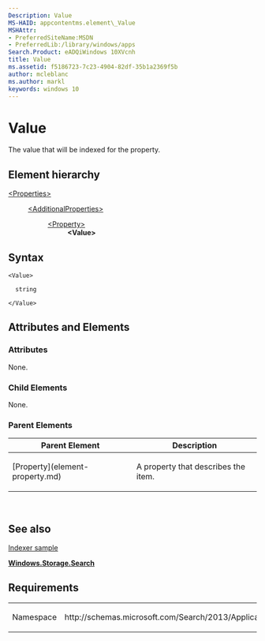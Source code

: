 ```yaml
---
Description: Value
MS-HAID: appcontentms.element\_Value
MSHAttr:
- PreferredSiteName:MSDN
- PreferredLib:/library/windows/apps
Search.Product: eADQiWindows 10XVcnh
title: Value
ms.assetid: f5186723-7c23-4904-82df-35b1a2369f5b
author: mcleblanc
ms.author: markl
keywords: windows 10
---
```


# Value


The value that will be indexed for the property.

## Element hierarchy

<dl>
<dt><a href="element-properties.md">&lt;Properties&gt;</a></dt>
<dd>
<dl>
<dt><a href="element-additionalproperties.md">&lt;AdditionalProperties&gt;</a></dt>
<dd>
<dl>
<dt><a href="element-property.md">&lt;Property&gt;</a></dt>
<dd><b>&lt;Value&gt;</b></dd>
</dl>
</dd>
</dl>
</dd>
</dl>

## Syntax

``` syntax
<Value>

  string

</Value>
```

## Attributes and Elements


### Attributes

None.

### Child Elements

None.

### Parent Elements

<table>
<colgroup>
<col width="50%" />
<col width="50%" />
</colgroup>
<thead>
<tr class="header">
<th>Parent Element</th>
<th>Description</th>
</tr>
</thead>
<tbody>
<tr class="odd">
<td>[Property](element-property.md)</td>
<td><p>A property that describes the item.</p></td>
</tr>
</tbody>
</table>

 

## See also


[Indexer sample](http://go.microsoft.com/fwlink/p/?LinkID=311565)

[**Windows.Storage.Search**](https://msdn.microsoft.com/library/windows/apps/br208106)

## Requirements

<table>
<colgroup>
<col width="50%" />
<col width="50%" />
</colgroup>
<tbody>
<tr class="odd">
<td><p>Namespace</p></td>
<td><p>http://schemas.microsoft.com/Search/2013/ApplicationContent</p></td>
</tr>
</tbody>
</table>

 

 




